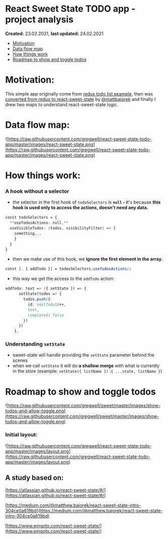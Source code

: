 # React Sweet State TODO app - project analysis

**Created:** 23.02.2021, **last updated:** 24.02.2021

- [Motivation](#motivation)
- [Data flow map](#data-flow-map)
- [How things work](#how-things-work)
- [Roadmap to show and toggle todos](#roadmap-to-show-and-toggle-todos)

# Motivation:

This simple app originally come from [redux todo list example](https://redux.js.org/tutorials/fundamentals/part-5-ui-react), then was [converted from redux to react-sweet-state](https://github.com/matterialize/todos-redux-to-react-sweet-state) by [@mattbajorek](https://github.com/mattbajorek) and finally I drew two maps to understand react-sweet-state logic.

# Data flow map:

![https://raw.githubusercontent.com/gregwell/react-sweet-state-todo-app/master/images/react-sweet-state.png](https://raw.githubusercontent.com/gregwell/react-sweet-state-todo-app/master/images/react-sweet-state.png)

# How things work:

### A hook without a selector

- the selector in the first hook of `todoSelectors` is **`null` - i**t's because **this hook is used only to access the actions, doesn't need any data.**

```css
const todoSelectors = {
  **useTodosActions: null,**
  useVisibleTodos: (todos, visibilityFilter) => {
    something...
    }
  }
}
```

- then we make use of this hook, we **ignore the first element in the array.**

```css
const [, { addTodo }] = todosSelectors.useTodosActions()
```

- this way we get the access to the `addTodo` action:

```css
addTodo: text => ({ setState }) => {
      setState(todos => {
        todos.push({
          id: nextTodoId++,
          text,
          completed: false
        })
      })
    },
```

### Understanding `setState`

- sweet-state will handle providing the `setState` parameter behind the scenes
- when we call `setState` it will do **a shallow merge** with what is currently in the store (example: `setState({ listName })` :`{ ...state, listName }`)

# Roadmap to show and toggle todos

![https://raw.githubusercontent.com/gregwell/sweet/master/images/show-todos-and-allow-toggle.png](https://raw.githubusercontent.com/gregwell/sweet/master/images/show-todos-and-allow-toggle.png)

### Initial layout:

![https://raw.githubusercontent.com/gregwell/react-sweet-state-todo-app/master/images/layout.png](https://raw.githubusercontent.com/gregwell/react-sweet-state-todo-app/master/images/layout.png)

## A study based on:

[https://atlassian.github.io/react-sweet-state/#/](https://atlassian.github.io/react-sweet-state/#/)

[https://medium.com/@matthew.bajorek/react-sweet-state-intro-304ce0a619bd](https://medium.com/@matthew.bajorek/react-sweet-state-intro-304ce0a619bd)

[https://www.emgoto.com/react-sweet-state/](https://www.emgoto.com/react-sweet-state/)
